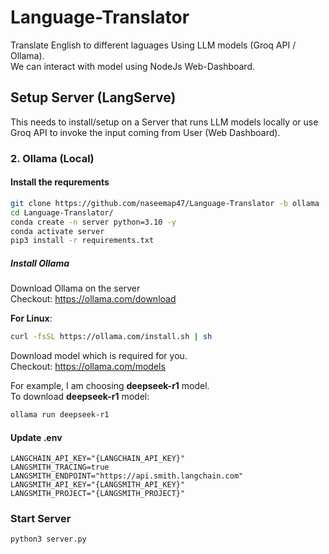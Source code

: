 # Language-Translator
Translate English to different laguages Using LLM models (Groq API / Ollama).<br>
We can interact with model using NodeJs Web-Dashboard.
## Setup Server (LangServe)
This needs to install/setup on a Server that runs LLM models locally or use Groq API to invoke the input coming from User (Web Dashboard).

### 2. Ollama (Local)
#### Install the requrements
```bash
git clone https://github.com/naseemap47/Language-Translator -b ollama
cd Language-Translator/
conda create -n server python=3.10 -y
conda activate server
pip3 install -r requirements.txt
```
##### Install Ollama
Download Ollama on the server <br>
Checkout: https://ollama.com/download

**For Linux**:
```bash
curl -fsSL https://ollama.com/install.sh | sh
```
Download model which is required for you.<br>
Checkout: https://ollama.com/models

For example, I am choosing **deepseek-r1** model.<br>
To download **deepseek-r1** model:
```bash
ollama run deepseek-r1
```
#### Update **.env**
```.env
LANGCHAIN_API_KEY="{LANGCHAIN_API_KEY}"
LANGSMITH_TRACING=true
LANGSMITH_ENDPOINT="https://api.smith.langchain.com"
LANGSMITH_API_KEY="{LANGSMITH_API_KEY}"
LANGSMITH_PROJECT="{LANGSMITH_PROJECT}"
```
### Start Server
```bash
python3 server.py
```
